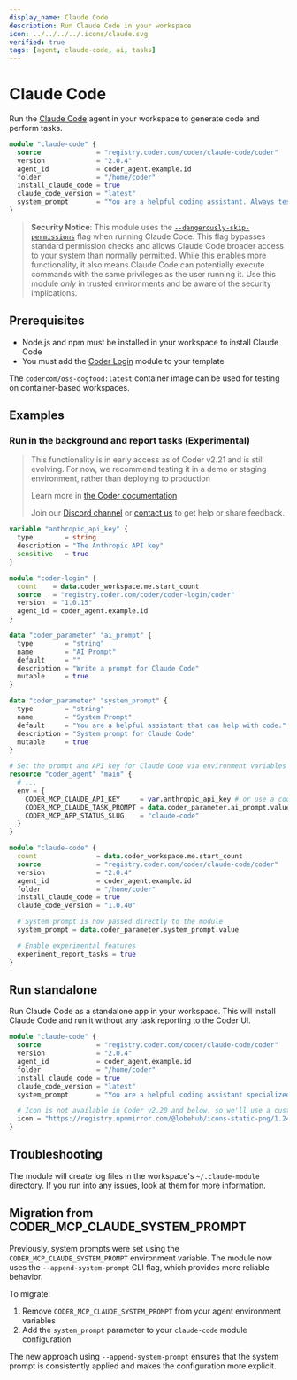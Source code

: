 ```yaml
---
display_name: Claude Code
description: Run Claude Code in your workspace
icon: ../../../../.icons/claude.svg
verified: true
tags: [agent, claude-code, ai, tasks]
---
```


# Claude Code

Run the [Claude Code](https://docs.anthropic.com/en/docs/agents-and-tools/claude-code/overview) agent in your workspace to generate code and perform tasks.

```tf
module "claude-code" {
  source              = "registry.coder.com/coder/claude-code/coder"
  version             = "2.0.4"
  agent_id            = coder_agent.example.id
  folder              = "/home/coder"
  install_claude_code = true
  claude_code_version = "latest"
  system_prompt       = "You are a helpful coding assistant. Always test your code before suggesting it."
}
```

> **Security Notice**: This module uses the [`--dangerously-skip-permissions`](https://docs.anthropic.com/en/docs/claude-code/cli-usage#cli-flags) flag when running Claude Code. This flag
> bypasses standard permission checks and allows Claude Code broader access to your system than normally permitted. While
> this enables more functionality, it also means Claude Code can potentially execute commands with the same privileges as
> the user running it. Use this module _only_ in trusted environments and be aware of the security implications.

## Prerequisites

- Node.js and npm must be installed in your workspace to install Claude Code
- You must add the [Coder Login](https://registry.coder.com/modules/coder-login) module to your template

The `codercom/oss-dogfood:latest` container image can be used for testing on container-based workspaces.

## Examples

### Run in the background and report tasks (Experimental)

> This functionality is in early access as of Coder v2.21 and is still evolving.
> For now, we recommend testing it in a demo or staging environment,
> rather than deploying to production
>
> Learn more in [the Coder documentation](https://coder.com/docs/tutorials/ai-agents)
>
> Join our [Discord channel](https://discord.gg/coder) or
> [contact us](https://coder.com/contact) to get help or share feedback.

```tf
variable "anthropic_api_key" {
  type        = string
  description = "The Anthropic API key"
  sensitive   = true
}

module "coder-login" {
  count    = data.coder_workspace.me.start_count
  source   = "registry.coder.com/coder/coder-login/coder"
  version  = "1.0.15"
  agent_id = coder_agent.example.id
}

data "coder_parameter" "ai_prompt" {
  type        = "string"
  name        = "AI Prompt"
  default     = ""
  description = "Write a prompt for Claude Code"
  mutable     = true
}

data "coder_parameter" "system_prompt" {
  type        = "string"
  name        = "System Prompt"
  default     = "You are a helpful assistant that can help with code."
  description = "System prompt for Claude Code"
  mutable     = true
}

# Set the prompt and API key for Claude Code via environment variables
resource "coder_agent" "main" {
  # ...
  env = {
    CODER_MCP_CLAUDE_API_KEY     = var.anthropic_api_key # or use a coder_parameter
    CODER_MCP_CLAUDE_TASK_PROMPT = data.coder_parameter.ai_prompt.value
    CODER_MCP_APP_STATUS_SLUG    = "claude-code"
  }
}

module "claude-code" {
  count               = data.coder_workspace.me.start_count
  source              = "registry.coder.com/coder/claude-code/coder"
  version             = "2.0.4"
  agent_id            = coder_agent.example.id
  folder              = "/home/coder"
  install_claude_code = true
  claude_code_version = "1.0.40"

  # System prompt is now passed directly to the module
  system_prompt = data.coder_parameter.system_prompt.value

  # Enable experimental features
  experiment_report_tasks = true
}
```

## Run standalone

Run Claude Code as a standalone app in your workspace. This will install Claude Code and run it without any task reporting to the Coder UI.

```tf
module "claude-code" {
  source              = "registry.coder.com/coder/claude-code/coder"
  version             = "2.0.4"
  agent_id            = coder_agent.example.id
  folder              = "/home/coder"
  install_claude_code = true
  claude_code_version = "latest"
  system_prompt       = "You are a helpful coding assistant specialized in this project."

  # Icon is not available in Coder v2.20 and below, so we'll use a custom icon URL
  icon = "https://registry.npmmirror.com/@lobehub/icons-static-png/1.24.0/files/dark/claude-color.png"
}
```

## Troubleshooting

The module will create log files in the workspace's `~/.claude-module` directory. If you run into any issues, look at them for more information.

## Migration from CODER_MCP_CLAUDE_SYSTEM_PROMPT

Previously, system prompts were set using the `CODER_MCP_CLAUDE_SYSTEM_PROMPT` environment variable. The module now uses the `--append-system-prompt` CLI flag, which provides more reliable behavior. 

To migrate:
1. Remove `CODER_MCP_CLAUDE_SYSTEM_PROMPT` from your agent environment variables
2. Add the `system_prompt` parameter to your `claude-code` module configuration

The new approach using `--append-system-prompt` ensures that the system prompt is consistently applied and makes the configuration more explicit.
